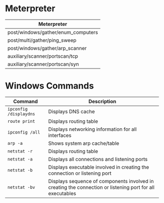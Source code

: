 # Meterpreter

|Meterpreter|
|---|
|post/windows/gather/enum_computers|
|post/multi/gather/ping_sweep|
|post/windows/gather/arp_scanner|
|auxiliary/scanner/portscan/tcp|
|auxiliary/scanner/portscan/syn|

# Windows Commands

|Command|Description|
|---|---|
|```ipconfig /displaydns```|Displays DNS cache|
|```route print```|Displays routing table|
|```ipconfig /all```|Displays networking information for all interfaces|
|```arp -a```|Shows system arp cache/table|
|```netstat -r```|Displays routing table|
|```netstat -a```|Displays all connections and listening ports|
|```netstat -b```|Displays executable involved in creating the connection or listening port|
|```netstat -bv```|Displays sequence of components involved in creating the connection or listening port for all executables|
